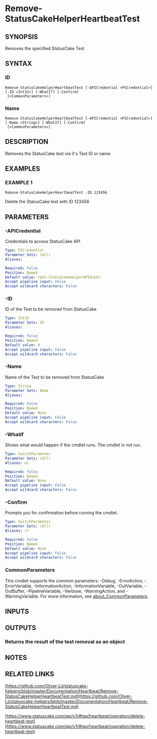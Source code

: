 # Remove-StatusCakeHelperHeartbeatTest

## SYNOPSIS
Removes the specified StatusCake Test

## SYNTAX

### ID
```
Remove-StatusCakeHelperHeartbeatTest [-APICredential <PSCredential>] [-ID <Int32>] [-WhatIf] [-Confirm]
 [<CommonParameters>]
```

### Name
```
Remove-StatusCakeHelperHeartbeatTest [-APICredential <PSCredential>] [-Name <String>] [-WhatIf] [-Confirm]
 [<CommonParameters>]
```

## DESCRIPTION
Removes the StatusCake test via it's Test ID or name

## EXAMPLES

### EXAMPLE 1
```
Remove-StatusCakeHelperHeartbeatTest -ID 123456
```

Delete the StatusCake test with ID 123456

## PARAMETERS

### -APICredential
Credentials to access StatusCake API

```yaml
Type: PSCredential
Parameter Sets: (All)
Aliases:

Required: False
Position: Named
Default value: (Get-StatusCakeHelperAPIAuth)
Accept pipeline input: False
Accept wildcard characters: False
```

### -ID
ID of the Test to be removed from StatusCake

```yaml
Type: Int32
Parameter Sets: ID
Aliases:

Required: False
Position: Named
Default value: 0
Accept pipeline input: False
Accept wildcard characters: False
```

### -Name
Name of the Test to be removed from StatusCake

```yaml
Type: String
Parameter Sets: Name
Aliases:

Required: False
Position: Named
Default value: None
Accept pipeline input: False
Accept wildcard characters: False
```

### -WhatIf
Shows what would happen if the cmdlet runs.
The cmdlet is not run.

```yaml
Type: SwitchParameter
Parameter Sets: (All)
Aliases: wi

Required: False
Position: Named
Default value: None
Accept pipeline input: False
Accept wildcard characters: False
```

### -Confirm
Prompts you for confirmation before running the cmdlet.

```yaml
Type: SwitchParameter
Parameter Sets: (All)
Aliases: cf

Required: False
Position: Named
Default value: None
Accept pipeline input: False
Accept wildcard characters: False
```

### CommonParameters
This cmdlet supports the common parameters: -Debug, -ErrorAction, -ErrorVariable, -InformationAction, -InformationVariable, -OutVariable, -OutBuffer, -PipelineVariable, -Verbose, -WarningAction, and -WarningVariable. For more information, see [about_CommonParameters](http://go.microsoft.com/fwlink/?LinkID=113216).

## INPUTS

## OUTPUTS

### Returns the result of the test removal as an object
## NOTES

## RELATED LINKS

[https://github.com/Oliver-Lii/statuscake-helpers/blob/master/Documentation/Heartbeat/Remove-StatusCakeHelperHeartbeatTest.md](https://github.com/Oliver-Lii/statuscake-helpers/blob/master/Documentation/Heartbeat/Remove-StatusCakeHelperHeartbeatTest.md)

[https://www.statuscake.com/api/v1/#tag/heartbeat/operation/delete-heartbeat-test](https://www.statuscake.com/api/v1/#tag/heartbeat/operation/delete-heartbeat-test)

